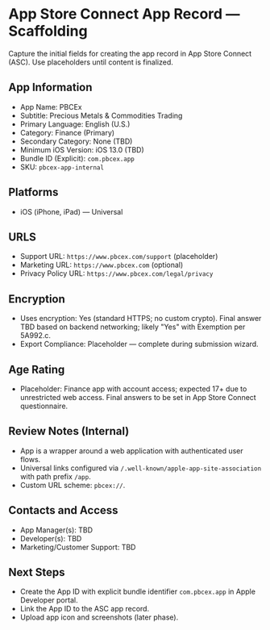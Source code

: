 # App Store Connect App Record — Scaffolding

Capture the initial fields for creating the app record in App Store Connect (ASC). Use placeholders until content is finalized.

## App Information

- App Name: PBCEx
- Subtitle: Precious Metals & Commodities Trading
- Primary Language: English (U.S.)
- Category: Finance (Primary)
- Secondary Category: None (TBD)
- Minimum iOS Version: iOS 13.0 (TBD)
- Bundle ID (Explicit): `com.pbcex.app`
- SKU: `pbcex-app-internal`

## Platforms

- iOS (iPhone, iPad) — Universal

## URLS

- Support URL: `https://www.pbcex.com/support` (placeholder)
- Marketing URL: `https://www.pbcex.com` (optional)
- Privacy Policy URL: `https://www.pbcex.com/legal/privacy`

## Encryption

- Uses encryption: Yes (standard HTTPS; no custom crypto). Final answer TBD based on backend networking; likely "Yes" with Exemption per 5A992.c.
- Export Compliance: Placeholder — complete during submission wizard.

## Age Rating

- Placeholder: Finance app with account access; expected 17+ due to unrestricted web access. Final answers to be set in App Store Connect questionnaire.

## Review Notes (Internal)

- App is a wrapper around a web application with authenticated user flows.
- Universal links configured via `/.well-known/apple-app-site-association` with path prefix `/app`.
- Custom URL scheme: `pbcex://`.

## Contacts and Access

- App Manager(s): TBD
- Developer(s): TBD
- Marketing/Customer Support: TBD

## Next Steps

- Create the App ID with explicit bundle identifier `com.pbcex.app` in Apple Developer portal.
- Link the App ID to the ASC app record.
- Upload app icon and screenshots (later phase).
